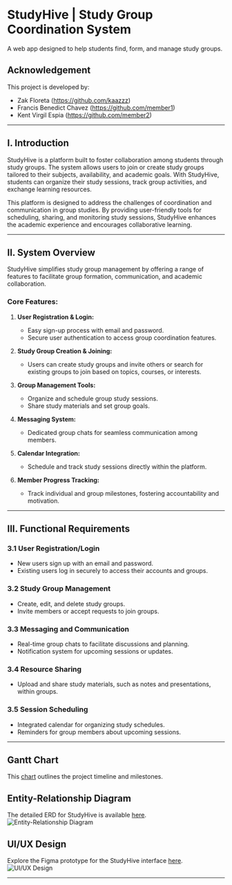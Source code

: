# StudyHive | Study Group Coordination System  
A web app designed to help students find, form, and manage study groups.  

## Acknowledgement  
This project is developed by:  
- Zak Floreta (https://github.com/kaazzz)  
- Francis Benedict Chavez (https://github.com/member1)  
- Kent Virgil Espia (https://github.com/member2)  

---

## I. Introduction  

StudyHive is a platform built to foster collaboration among students through study groups. The system allows users to join or create study groups tailored to their subjects, availability, and academic goals. With StudyHive, students can organize their study sessions, track group activities, and exchange learning resources.  

This platform is designed to address the challenges of coordination and communication in group studies. By providing user-friendly tools for scheduling, sharing, and monitoring study sessions, StudyHive enhances the academic experience and encourages collaborative learning.  

---

## II. System Overview  

StudyHive simplifies study group management by offering a range of features to facilitate group formation, communication, and academic collaboration.  

### Core Features:  
1. **User Registration & Login:**  
   - Easy sign-up process with email and password.  
   - Secure user authentication to access group coordination features.  

2. **Study Group Creation & Joining:**  
   - Users can create study groups and invite others or search for existing groups to join based on topics, courses, or interests.  

3. **Group Management Tools:**  
   - Organize and schedule group study sessions.  
   - Share study materials and set group goals.  

4. **Messaging System:**  
   - Dedicated group chats for seamless communication among members.  

5. **Calendar Integration:**  
   - Schedule and track study sessions directly within the platform.  

6. **Member Progress Tracking:**  
   - Track individual and group milestones, fostering accountability and motivation.  

---

## III. Functional Requirements  

### 3.1 User Registration/Login  
- New users sign up with an email and password.  
- Existing users log in securely to access their accounts and groups.  

### 3.2 Study Group Management  
- Create, edit, and delete study groups.  
- Invite members or accept requests to join groups.  

### 3.3 Messaging and Communication  
- Real-time group chats to facilitate discussions and planning.  
- Notification system for upcoming sessions or updates.  

### 3.4 Resource Sharing  
- Upload and share study materials, such as notes and presentations, within groups.  

### 3.5 Session Scheduling  
- Integrated calendar for organizing study schedules.  
- Reminders for group members about upcoming sessions.  

---

## Gantt Chart  
This [chart]([https://example.com](https://docs.google.com/spreadsheets/d/1N-WHbdRff3_XEj8DAm4W29-BmM5y81USY1xoHS-dNaU/edit?fbclid=IwY2xjawFY8FZleHRuA2FlbQIxMAABHe7LMOuun2_iUoyeoWwRcuwtUhRs42pmQHXDXUjFnNlzD0sJNmHMXiv15A_aem_ww9pwBZXeCJaA2p6AFry2g&pli=1&gid=0#gid=0)) outlines the project timeline and milestones.  

## Entity-Relationship Diagram  
The detailed ERD for StudyHive is available [here]([https://example.com](https://www.figma.com/board/4TaZ16npOXSoP1tR9cJpyf/ERD---STUDY-GROUP-COORDINATION-SYSTEM?node-id=0-1&node-type=canvas)).  
![Entity-Relationship Diagram](readme-images/ERD_StudyHive.png)  

## UI/UX Design  
Explore the Figma prototype for the StudyHive interface [here]([https://figma.com/project](https://www.figma.com/design/7Z9HEcJVhxUkmXlcbYPjhU/StudyHive?node-id=0-1&node-type=canvas)).  
![UI/UX Design](readme-images/UIUX_StudyHive.png)  

---

